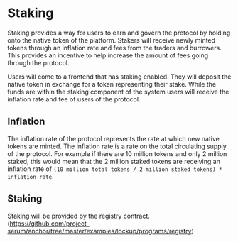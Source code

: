 # Staking

Staking provides a way for users to earn and govern the protocol by holding onto the native token of the platform. Stakers will receive newly minted tokens through an inflation rate and fees from the traders and burrowers. This provides an incentive to help increase the amount of fees going through the protocol.

Users will come to a frontend that has staking enabled. They will deposit the native token in exchange for a token representing their stake. While the funds are within the staking component of the system users will receive the inflation rate and fee of users of the protocol.

## Inflation

The inflation rate of the protocol represents the rate at which new native tokens are minted. The inflation rate is a rate on the total circulating supply of the protocol. For example if there are 10 million tokens and only 2 million staked, this would mean that the 2 million staked tokens are receiving an inflation rate of `(10 million total tokens / 2 million staked tokens) * inflation rate`.

## Staking

Staking will be provided by the registry contract. (https://github.com/project-serum/anchor/tree/master/examples/lockup/programs/registry)
